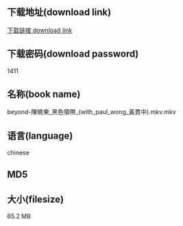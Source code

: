 ## 下载地址(download link)
[下载链接 download link](https://voluble-croquembouche-d321dc.netlify.app/?s=beyond-%E9%99%B3%E6%9B%89%E6%9D%B1_%E9%BB%91%E8%89%B2%E9%A0%98%E5%B8%B6_%28with_paul_wong_%E9%BB%83%E8%B2%AB%E4%B8%AD%29.mkv)

## 下载密码(download password)
1411

## 名称(book name)
beyond-陳曉東_黑色領帶_(with_paul_wong_黃貫中).mkv.mkv

## 语言(language)
chinese

## MD5


## 大小(filesize)
65.2 MB
